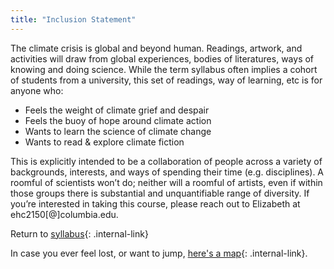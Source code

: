 ```yaml
---
title: "Inclusion Statement"
---
```


The climate crisis is global and beyond human. Readings, artwork, and activities will draw from global experiences, bodies of literatures, ways of knowing and doing science. While the term syllabus often implies a cohort of students from a university, this set of readings, way of learning, etc is for anyone who: 

-   Feels the weight of climate grief and despair
-   Feels the buoy of hope around climate action
-   Wants to learn the science of climate change
-   Wants to read & explore climate fiction

This is explicitly intended to be a collaboration of people across a variety of backgrounds, interests, and ways of spending their time (e.g. disciplines). A roomful of scientists won’t do; neither will a roomful of artists, even if within those groups there is substantial and unquantifiable range of diversity. If you’re interested in taking this course, please reach out to Elizabeth at ehc2150[@]columbia.edu.

Return to [syllabus](/rda/cccf-syllabus){: .internal-link}

In case you ever feel lost, or want to jump, [here's a map](/rda/cccf-map){: .internal-link}.

